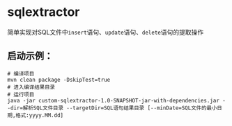 # sqlextractor
简单实现对SQL文件中`insert`语句、`update`语句、`delete`语句的提取操作

## 启动示例：
```shell
# 编译项目
mvn clean package -DskipTest=true
# 进入编译结果目录
# 运行项目
java -jar custom-sqlextractor-1.0-SNAPSHOT-jar-with-dependencies.jar --dir=解析SQL文件目录 --targetDir=SQL语句结果目录 [--minDate=SQL文件的最小日期,格式:yyyy.MM.dd]

```

